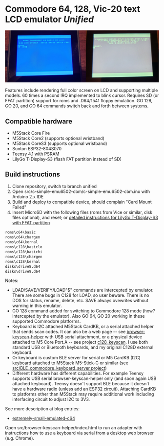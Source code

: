 # Commodore 64, 128, Vic-20 text LCD emulator *Unified* #

![GO 128](media/c128_on_m5.png)

Features include rendering full color screen on LCD and supporting multiple models.  60 times a second IRQ implemented to blink cursor. Requires SD (or FFAT partition) support for roms and .D64/1541 floppy emulation.   GO 128, GO 20, and GO 64 commands switch back and forth between systems.

## Compatible hardware ##

* M5Stack Core Fire
* M5Stack Core2 (supports optional wristband)
* M5Stack CoreS3 (supports optional wristband)
* Sunton ESP32-804S070
* Teensy 4.1 with PSRAM
* LilyGo T-Display-S3 (flash FAT partition instead of SD)

## Build instructions ##

1. Clone repository, switch to branch unified
2. Open src/c-simple-emu6502-cbm/c-simple-emu6502-cbm.ino with Arduino 2.x IDE
3. Build and deploy to compatible device, should complain "Card Mount Failed"
4. Insert MicroSD with the following files (roms from Vice or similar, disk files optional), and reset; or [detailed instructions for LilyGo T-Display-S3 with FFAT partition](https://github.com/davervw/c-simple-emu6502-cbm/tree/lilygo-t-display-s3)

```
roms\c64\basic
roms\c64\chargen
roms\c64\kernal
roms\c128\basiclo
roms\c128\basichi
roms\c128\chargen
roms\c128\kernal
disks\drive8.d64
disks\drive9.d64
```

Notes:

* LOAD/SAVE/VERIFY/LOAD"$" commands are intercepted by emulator.  There are some bugs in C128 for LOAD, so user beware.  There is no DOS for status, rename, delete, etc.  SAVE always ovewrites without warning in this emulator.
* GO 128 command added for switching to Commodore 128 mode (how? intercepted by the emulator).   Also GO 64, GO 20 working in these supported Commodore platforms.
* Keyboard is I2C attached M5Stack CardKB, or a serial attached helper that sends scan codes.  It can also be a web page -- see [browser-keyscan-helper](https://github.com/davervw/c-simple-emu6502-cbm/tree/m5/browser-keyscan-helper) with USB serial attachment, or a physical device attached to M5 Core Port.A -- see project [c128_keyscan](https://github.com/davervw/c128_keyscan/tree/ninetyone_tx2_itsy_bitsy).  I use both standard USB or Bluetooth keyboards, and my original C128D external keyboard.  
* Or keyboard is custom BLE server for serial or M5 CardKB (I2C) keyboard attached to M5Stack M5-Stick-C or similar (see [src/BLE_commodore_keyboard_server project](https://github.com/davervw/c-simple-emu6502-cbm/tree/unified/src/BLE_commodore_keyboard_server)) 
* Different hardware has different capabilities.  For example Teensy supports USB serial browser-keyscan-helper only (and soon again USB attached keyboard).  Teensy doesn't support BLE because it doesn't have a hardware radio (unless add an ESP32 circuit).  Attaching CardKB to platforms other than M5Stack may require additional work including interfacing circuit to adjust I2C to 3V3.

See more description at blog entries:

* [extremely-small-emulated-c64](https://techwithdave.davevw.com/2023/06/extremely-small-emulated-c64.html)

Open src/browser-keyscan-helper/index.html to run an adapter with instructions how to use a keyboard via serial from a desktop web browser (e.g. Chrome).

